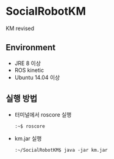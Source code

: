 # SocialRobotKM
KM revised

## Environment

- JRE 8 이상
- ROS kinetic
- Ubuntu 14.04 이상



## 실행 방법

- 터미널에서 roscore 실행

  ```shell
  :~$ roscore
  ```

- km.jar 실행

  ```shell
  :~/SocialRobotKM$ java -jar km.jar
  ```

